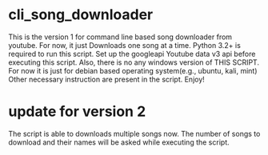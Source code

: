 # cli_song_downloader
This is the version 1 for command line based song downloader from youtube.
For now, it just Downloads one song at a time.
Python 3.2+ is required to run this script.
Set up the googleapi Youtube data v3 api before executing this script.
Also, there is no any windows version of THIS SCRIPT. For now it is just for debian based operating system(e.g., ubuntu, kali, mint)
Other necessary instruction are present in the script.
Enjoy!


# update for version 2
The script is able to downloads multiple songs now.
The number of songs to download and their names will be asked while executing the script.
